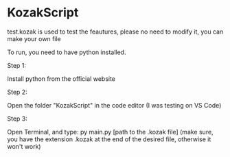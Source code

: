 # KozakScript

test.kozak is used to test the feautures, please no need to modify it, you can make your own file

To run, you need to have python installed.

Step 1:

Install python from the official website

Step 2:

Open the folder "KozakScript" in the code editor (I was testing on VS Code)

Step 3:

Open Terminal, and type: py main.py [path to the .kozak file] (make sure, you have the extension .kozak at the end of the desired file, otherwise it won't work)
